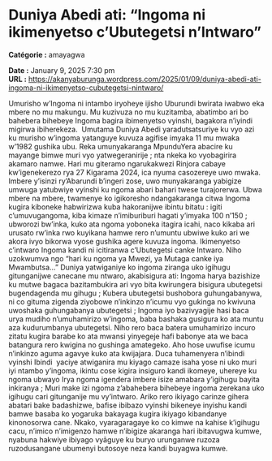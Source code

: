 # Duniya Abedi ati: “Ingoma ni ikimenyetso c’Ubutegetsi n’Intwaro”

**Catégorie :** amayagwa

**Date :** January 9, 2025 7:30 pm  
**URL :** https://akanyaburunga.wordpress.com/2025/01/09/duniya-abedi-ati-ingoma-ni-ikimenyetso-cubutegetsi-nintwaro/

Umurisho w’Ingoma ni intambo iryoheye ijisho Uburundi bwirata iwabwo eka mbere no mu makungu. Mu kuzivuza no mu kuzitamba, abatimbo ari bo bahebera bihebeye Ingoma bagira ibimenyetso vyinshi, bagakora n’iyindi migirwa ibiherekeza.  Umutama Duniya Abedi yaradutsatsuriye ku vyo azi ku murisho w’ingoma yatanguye kuvuza agifise imyaka 11 mu mwaka w’1982 gushika ubu. Reka umunyakaranga MpunduYera abacire ku mayange bimwe muri vyo yatwegeranirije ; nta nkeka ko vyobagirira akamaro namwe.
Hari mu giteramo ngarukakwezi Rinjora cabaye  kw’igenekerezo rya 27 Kigarama 2024, ica nyuma casozereye uwo mwaka. Imbere y’isinzi ry’Abarundi b’ingeri zose, uwo munyakaranga yabigize umwuga yatubwiye vyinshi ku ngoma abari bahari twese turajorerwa.
Ubwa mbere na mbere, twamenye ko igikoresho ndangakaranga citwa Ingoma kugira kiboneke habwirizwa kuba hakoranijwe ibintu bitatu : igiti c’umuvugangoma, kiba kimaze n’imiburiburi hagati y’imyaka 100 n’150 ; ubworozi bw’inka, kuko ata ngoma yoboneka itagira icahi, naco kikaba ari urusato rw’inka rwo kuyikana hamwe rero n’umuntu ubwiwe kuko ari we akora ivyo bikorwa vyose gushika agere kuvuza ingoma.
Ikimenyetso c’intwaro
Ingoma kandi ni icitiranwa c’Ubutegetsi canke Intwaro. Niho uzokwumva ngo “hari ku ngoma ya Mwezi, ya Mutaga canke iya Mwambutsa…”
Duniya yatwiganiye ko ingoma ziranga uko igihugu gitunganijwe canecane mu ntwaro, akabisigura ati:
Ingoma harya bazishize ku mutwe bagaca bazitambukira ari vyo bita kwirungera bisigura ubutegetsi bugendagenda mu gihugu ;
Kubera ubutegetsi bushobora guhungabanywa, ni co gituma zigenda ziyobowe n’inkinzo n’icumu vyo gukinga no kwivuna uwoshaka guhungabanya ubutegetsi ;
Ingoma iyo bazivyagije hasi baca urya mudiho n’umuhamirizo w’ingoma, baba bashaka gusigura ko ata muntu aza kudurumbanya ubutegetsi. Niho rero baca batera umuhamirizo incuro zitatu kugira barabe ko ata mwansi yinyegeje hafi babonye ata we baca batangura rero kwigina no gushinga amategeko. Aho hose uwufise icumu n’inkinzo aguma agavye kuko ata kwijajara.
Duca tuhamenyera n’ibindi vyinshi
Ibindi  yaciye atwiganira mu kiyago camaze isaha yose ni uko muri iyi ntambo y’ingoma, ikintu cose kigira insiguro kandi ikomeye, uhereye ku ngoma ubwayo
Irya ngoma igendera imbere isize amabara y’igihugu bayita inkiranya ;
Muri make izi ngoma z’abahebera bihebeye ingoma zerekana uko igihugu cari gitunganije mu vy’intwaro.
Ariko rero ikiyago carinze gihera abatari bake badashizwe, bafise ibibazo vyinshi bikeneye inyishu kandi bamwe basaba ko yogaruka bakayaga kugira ikiyago kibandanye kinonosorwa cane. Nkako, vyaragaragaye ko co kimwe na kahise k’igihugu cacu, n’imico n’imigenzo hamwe n’ibigize akaranga hari ibitavugwa kumwe, nyabuna hakwiye ibiyago vyāguye ku buryo urunganwe ruzoza ruzodusangane ubumenyi butosoye neza kandi buyagwa kumwe.
